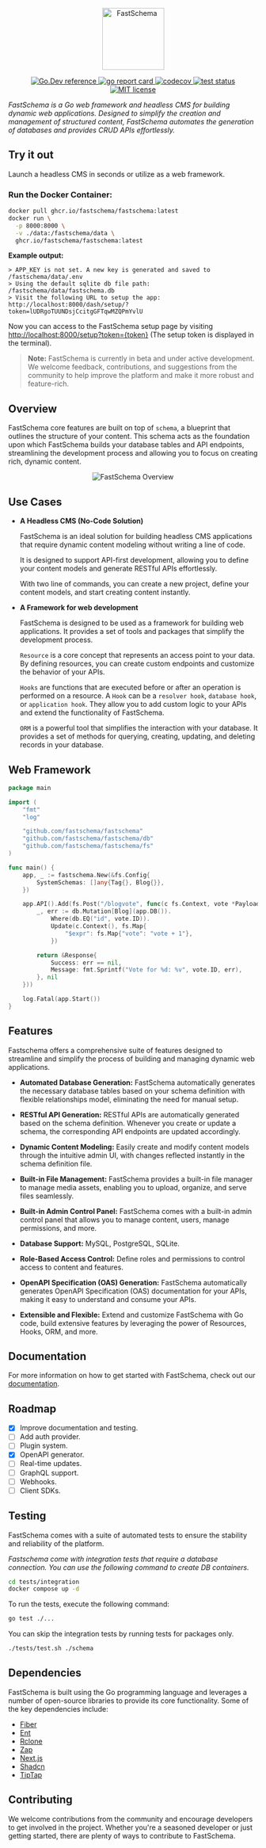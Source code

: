 <p align="center">
  <a href="https://fastschema.com">
    <picture>
      <source height="125" media="(prefers-color-scheme: light)" srcset="https://fastschema.com/fastschema-logo-small.svg">
      <img height="125" alt="FastSchema" src="https://fastschema.com/fastschema-logo-small.svg">
    </picture>
  </a>
</p>

<p align="center">
  <a href="https://pkg.go.dev/github.com/fastschema/fastschema#section-readme" target="_blank" rel="noopener">
    <img src="https://img.shields.io/badge/go.dev-reference-blue?logo=go&logoColor=white" alt="Go.Dev reference" />
  </a>
  <a href="https://goreportcard.com/report/github.com/fastschema/fastschema" target="_blank" rel="noopener">
    <img src="https://goreportcard.com/badge/github.com/fastschema/fastschema" alt="go report card" />
  </a>
  <a href="https://codecov.io/gh/fastschema/fastschema" target="_blank" rel="noopener">
    <img src="https://codecov.io/gh/fastschema/fastschema/graph/badge.svg?token=TPU5QN6E4Z" alt="codecov" />
  </a>
  <a href="https://github.com/fastschema/fastschema/actions" target="_blank" rel="noopener">
    <img src="https://github.com/fastschema/fastschema/actions/workflows/ci.yml/badge.svg" alt="test status" />
  </a>
  <a href="https://opensource.org/licenses/MIT" target="_blank" rel="noopener">
    <img src="https://img.shields.io/badge/license-MIT-brightgreen.svg" alt="MIT license" />
  </a>
</p>

_FastSchema is a Go web framework and headless CMS for building dynamic web applications. Designed to simplify the creation and management of structured content, FastSchema automates the generation of databases and provides CRUD APIs effortlessly._

## Try it out

Launch a headless CMS in seconds or utilize as a web framework.

### Run the Docker Container:

```bash
docker pull ghcr.io/fastschema/fastschema:latest
docker run \
  -p 8000:8000 \
  -v ./data:/fastschema/data \
  ghcr.io/fastschema/fastschema:latest
```

**Example output:**

```
> APP_KEY is not set. A new key is generated and saved to /fastschema/data/.env
> Using the default sqlite db file path: /fastschema/data/fastschema.db
> Visit the following URL to setup the app: http://localhost:8000/dash/setup/?token=lUDRgoTUUNDsjCcitgGFTqwMZQPmYvlU
```

Now you can access to the FastSchema setup page by visiting [http://localhost:8000/setup?token=\{token\}](http://localhost:8000?token={token}) (The setup token is displayed in the terminal).

> **Note:** FastSchema is currently in beta and under active development. We welcome feedback, contributions, and suggestions from the community to help improve the platform and make it more robust and feature-rich.

## Overview

FastSchema core features are built on top of `schema`, a blueprint that outlines the structure of your content. This schema acts as the foundation upon which FastSchema builds your database tables and API endpoints, streamlining the development process and allowing you to focus on creating rich, dynamic content.

<p style="text-align: center;">
  <img src="https://fastschema.com/static/images/fastschema.png" alt="FastSchema Overview" />
</p>

## Use Cases

- **A Headless CMS (No-Code Solution)**

  FastSchema is an ideal solution for building headless CMS applications that require dynamic content modeling without writing a line of code.

  It is designed to support API-first development, allowing you to define your content models and generate RESTful APIs effortlessly.

  With two line of commands, you can create a new project, define your content models, and start creating content instantly.

- **A Framework for web development**

  FastSchema is designed to be used as a framework for building web applications. It provides a set of tools and packages that simplify the development process.

  `Resource` is a core concept that represents an access point to your data. By defining resources, you can create custom endpoints and customize the behavior of your APIs.

  `Hooks` are functions that are executed before or after an operation is performed on a resource. A `Hook` can be a `resolver hook`, `database hook`, or `application hook`. They allow you to add custom logic to your APIs and extend the functionality of FastSchema.

  `ORM` is a powerful tool that simplifies the interaction with your database. It provides a set of methods for querying, creating, updating, and deleting records in your database.

## Web Framework

```go
package main

import (
	"fmt"
	"log"

	"github.com/fastschema/fastschema"
	"github.com/fastschema/fastschema/db"
	"github.com/fastschema/fastschema/fs"
)

func main() {
	app, _ := fastschema.New(&fs.Config{
		SystemSchemas: []any{Tag{}, Blog{}},
	})

	app.API().Add(fs.Post("/blogvote", func(c fs.Context, vote *Payload) (*Response, error) {
		_, err := db.Mutation[Blog](app.DB()).
			Where(db.EQ("id", vote.ID)).
			Update(c.Context(), fs.Map{
				"$expr": fs.Map{"vote": "vote + 1"},
			})

		return &Response{
			Success: err == nil,
			Message: fmt.Sprintf("Vote for %d: %v", vote.ID, err),
		}, nil
	}))

	log.Fatal(app.Start())
}
```

## Features

Fastschema offers a comprehensive suite of features designed to streamline and simplify the process of building and managing dynamic web applications.

- **Automated Database Generation:** FastSchema automatically generates the necessary database tables based on your schema definition with flexible relationships model, eliminating the need for manual setup.

- **RESTful API Generation:** RESTful APIs are automatically generated based on the schema definition. Whenever you create or update a schema, the corresponding API endpoints are updated accordingly.

- **Dynamic Content Modeling:** Easily create and modify content models through the intuitive admin UI, with changes reflected instantly in the schema definition file.

- **Built-in File Management:** FastSchema provides a built-in file manager to manage media assets, enabling you to upload, organize, and serve files seamlessly.

- **Built-in Admin Control Panel:** FastSchema comes with a built-in admin control panel that allows you to manage content, users, manage permissions, and more.

- **Database Support:** MySQL, PostgreSQL, SQLite.

- **Role-Based Access Control:** Define roles and permissions to control access to content and features.

- **OpenAPI Specification (OAS) Generation:** FastSchema automatically generates OpenAPI Specification (OAS) documentation for your APIs, making it easy to understand and consume your APIs.

- **Extensible and Flexible:** Extend and customize FastSchema with Go code, build extensive features by leveraging the power of Resources, Hooks, ORM, and more.

## Documentation

For more information on how to get started with FastSchema, check out our [documentation](https://fastschema.com).


## Roadmap

- [x] Improve documentation and testing.
- [ ] Add auth provider.
- [ ] Plugin system.
- [x] OpenAPI generator.
- [ ] Real-time updates.
- [ ] GraphQL support.
- [ ] Webhooks.
- [ ] Client SDKs.

## Testing

FastSchema comes with a suite of automated tests to ensure the stability and reliability of the platform.

_Fastschema come with integration tests that require a database connection. You can use the following command to create DB containers._

```bash
cd tests/integration
docker compose up -d
```

To run the tests, execute the following command:

```bash
go test ./...
```

You can skip the integration tests by running tests for packages only.

```bash
./tests/test.sh ./schema
```

## Dependencies

FastSchema is built using the Go programming language and leverages a number of open-source libraries to provide its core functionality. Some of the key dependencies include:

- [Fiber](https://gofiber.io/)
- [Ent](https://entgo.io/)
- [Rclone](https://rclone.org/)
- [Zap](https://pkg.go.dev/go.uber.org/zap)
- [Next.js](https://nextjs.org/)
- [Shadcn](https://ui.shadcn.com/)
- [TipTap](https://www.tiptap.dev/)

## Contributing

We welcome contributions from the community and encourage developers to get involved in the project. Whether you're a seasoned developer or just getting started, there are plenty of ways to contribute to FastSchema.
